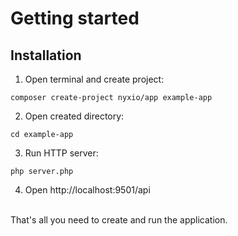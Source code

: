 # Getting started

## Installation

1. Open terminal and create project:

```shell
composer create-project nyxio/app example-app
```

2. Open created directory:

```shell
cd example-app
```

3. Run HTTP server:

```shell
php server.php
```

4. Open http://localhost:9501/api

<br>
That's all you need to create and run the application.
